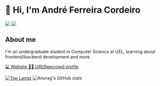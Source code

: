 # :wave: Hi, I'm André Ferreira Cordeiro

<div>
  <a href="https://www.linkedin.com/in/andré-ferreira-4b1257202/"> <img src="https://img.shields.io/badge/linkedin-%230077B5.svg?style=for-the-badge&logo=linkedin&logoColor=white"/></a> 
  <a href="mailto:andrefc36@gmail.com?subject=Hello%20again"> <img src="https://img.shields.io/badge/Gmail-D14836?style=for-the-badge&logo=gmail&logoColor=white"/></a>  
</div>


## About me
I'm an undergraduate student in Computer Science at UEL, learning about frontend/backend development and more.

<div>
  
<a href="https://andrefcordeiro.vercel.app" > :computer: Website </a>
<a href="https://www.urionlinejudge.com.br/judge/pt/profile/365037"> :student: URI/Beecrowd profile </a>
  
</div>

[![Top Langs](https://github-readme-stats.vercel.app/api/top-langs/?username=andrefcordeiro&theme=tokyonight)](https://github.com/andrefcordeiro/github-readme-stats)    ![Anurag's GitHub stats](https://github-readme-stats.vercel.app/api?username=andrefcordeiro&show_icons=true&theme=tokyonight)
